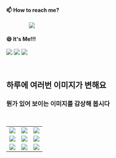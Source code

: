 #### 📫 How to reach me?
<a href="mailto:thquddnr123@gmail.com">
    <img 
        src="https://img.shields.io/badge/Gmail-d14836?style=flat-square&logo=Gmail&logoColor=white&link=mailto:thquddnr123@gmail.com"
        style="height : auto; margin-left : 60px; margin-right : 60px;"/>
</a>

#### 😄 It's Me!!!

<a href="https://cybecho.notion.site/SBU-s-Archives-854ccd3338c2456a867956f26143998a" target="_blank"><img src="https://img.shields.io/badge/Portfolio-303030?style=for-the-badge&logo=Notion&logoColor=white"/></a>
<a href="https://www.instagram.com/junk_warrior_vintage/" target="_blank"><img src="https://img.shields.io/badge/@junk_warrir_vintage-E4405F?style=for-the-badge&logo=Instagram&logoColor=white"/></a>
<a href="https://www.behance.net/thquddnr125654" target="_blank"><img src="https://img.shields.io/badge/Behance-1769FF?style=for-the-badge&logo=Behance&logoColor=white"/></a>

</br>

## 하루에 여러번 이미지가 변해요
### 뭔가 있어 보이는 이미지를 감상해 봅시다

<!--
마크업 바로보기 사이트
https://dillinger.io/ 
-->
 <br/> <table>
<tr>
<td><img src='https://www.random-art.org/img/large/416879.jpg'></td>
<td><img src='https://www.random-art.org/img/large/416544.jpg'></td>
<td><img src='https://www.random-art.org/img/large/415914.jpg'></td>
</tr>
<tr>
<td><img src='https://www.random-art.org/img/large/417480.jpg'></td>
<td><img src='https://www.random-art.org/img/large/416295.jpg'></td>
<td><img src='https://www.random-art.org/img/large/417144.jpg'></td>
</tr>
<tr>
<td><img src='https://www.random-art.org/img/large/417185.jpg'></td>
<td><img src='https://www.random-art.org/img/large/417375.jpg'></td>
<td><img src='https://www.random-art.org/img/large/416627.jpg'></td>
</tr>
</table>
